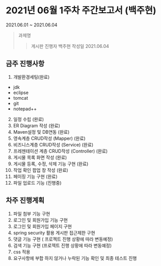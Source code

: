 # 2021년 06월 1주차 주간보고서 (백주현)
2021.06.01 ~ 2021.06.04

> 과제명
>   > 게시판
> 진행자
>   > 백주현
> 작성일
>   > 2021.06.04

## 금주 진행사항
1. 개발환경세팅(완료)
  * jdk
  * eclipse
  * tomcat
  * git
  * notepad++
2. 일정 수립 (완료)
3. ER Diagram 작성 (완료) 
4. Maven설정 및 DB연동 (완료)
5. 영속계층 CRUD작성 (Mapper) (완료)
6. 비즈니스계층 CRUD작성 (Service) (완료)
7. 프레젠테이션 계층 CRUD작성 (Controller) (완료)
8. 게시물 목록 화면 작성 (완료)
9. 게시물 등록, 수정, 삭제 기능 구현 (완료)
10. 작업 확인 팝업 창 작성 (완료)
11. 페이징 기능 구현 (완료)
12. 파일 업로드 기능 (진행중)

## 차주 진행계획
1. 파일 첨부 기능 구현
2. 로그인 및 회원가입 기능 구현
3. 로그인 및 회원가입 페이지 구현
4. spring security 활용 게시판 접근제한 구현
5. 댓글 기능 구현 ( 프로젝트 진행 상황에 따라 변동예정)
6. 검색 기능 구현 (프로젝트 진행 상황에 따라 변동예정)
7. css 적용
8. 요구사항에 부합 하지 않거나 누락된 기능 확인 및 최종 테스트 진행
